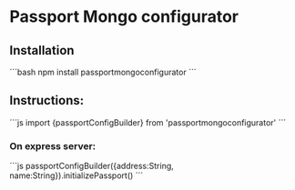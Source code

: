 # Passport Mongo configurator

## Installation

´´´bash
npm install passportmongoconfigurator
´´´

## Instructions:

´´´js
import {passportConfigBuilder} from 'passportmongoconfigurator'
´´´

### On express server:

´´´js
passportConfigBuilder({address:String, name:String}).initializePassport()
´´´
